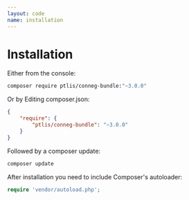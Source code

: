 ```yaml
---
layout: code
name: installation
---
```


# Installation

Either from the console:

~~~bash
composer require ptlis/conneg-bundle:"~3.0.0"
~~~

Or by Editing composer.json:

~~~json
{
    "require": {
        "ptlis/conneg-bundle": "~3.0.0"
    }
}
~~~

Followed by a composer update:

~~~bash
composer update
~~~


After installation you need to include Composer's autoloader:

~~~php
require 'vendor/autoload.php';
~~~
